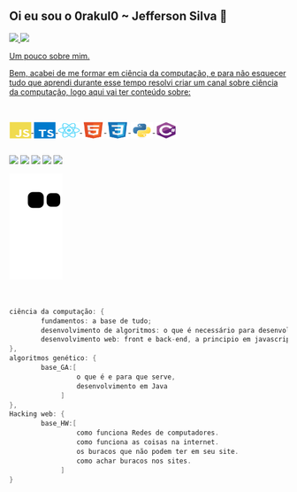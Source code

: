 ## Oi eu sou o 0rakul0 ~ Jefferson Silva 👋

 <div>
  <a href="https://github.com/0rakul0">
  <img height="180em" src="https://github-readme-stats.vercel.app/api?username=0rakul0&show_icons=true&theme=dracula&include_all_commits=true&count_private=true"/>
  <img height="180em" src="https://github-readme-stats.vercel.app/api/top-langs/?username=0rakul0&layout=compact&langs_count=7&theme=dracula"/>
</div>

Um pouco sobre mim.

Bem, acabei de me formar em ciência da computação, e para não esquecer tudo que aprendi durante esse tempo resolvi criar um canal sobre ciência da computação, logo aqui vai ter conteúdo sobre:

 ##
 
 <div style="display: inline_block"><br>
  <img align="center" alt="Rafa-Js" height="30" width="40" src="https://raw.githubusercontent.com/devicons/devicon/master/icons/javascript/javascript-plain.svg">
  <img align="center" alt="Rafa-Ts" height="30" width="40" src="https://raw.githubusercontent.com/devicons/devicon/master/icons/typescript/typescript-plain.svg">
  <img align="center" alt="Rafa-React" height="30" width="40" src="https://raw.githubusercontent.com/devicons/devicon/master/icons/react/react-original.svg">
  <img align="center" alt="Rafa-HTML" height="30" width="40" src="https://raw.githubusercontent.com/devicons/devicon/master/icons/html5/html5-original.svg">
  <img align="center" alt="Rafa-CSS" height="30" width="40" src="https://raw.githubusercontent.com/devicons/devicon/master/icons/css3/css3-original.svg">
  <img align="center" alt="Rafa-Python" height="30" width="40" src="https://raw.githubusercontent.com/devicons/devicon/master/icons/python/python-original.svg">
  <img align="center" alt="Rafa-Csharp" height="30" width="40" src="https://raw.githubusercontent.com/devicons/devicon/master/icons/csharp/csharp-original.svg">
</div>

 ##
<div> 
  <a href="https://www.youtube.com/channel/UC_-uuuZbY0AAt9CViNzvc-Q" target="_blank"><img src="https://img.shields.io/badge/YouTube-FF0000?style=for-the-badge&logo=youtube&logoColor=white" target="_blank"></a>
  <a href="https://instagram.com/0rakul0" target="_blank"><img src="https://img.shields.io/badge/-Instagram-%23E4405F?style=for-the-badge&logo=instagram&logoColor=white" target="_blank"></a>
 	<a href="https://www.twitch.tv/0rakul0" target="_blank"><img src="https://img.shields.io/badge/Twitch-9146FF?style=for-the-badge&logo=twitch&logoColor=white" target="_blank"></a> 
  <a href = "mailto:0rakul0render@gmail.com"><img src="https://img.shields.io/badge/-Gmail-%23333?style=for-the-badge&logo=gmail&logoColor=white" target="_blank"></a>
  <a href="https://www.linkedin.com/in/jeffersondosanjos/" target="_blank"><img src="https://img.shields.io/badge/-LinkedIn-%230077B5?style=for-the-badge&logo=linkedin&logoColor=white" target="_blank"></a> 
 
  ![Snake animation](https://github.com/0rakul0/0rakul0/blob/output/github-contribution-grid-snake.svg)
 
</div>
 
 ##
 
```c

ciência da computação: { 
        fundamentos: a base de tudo;
        desenvolvimento de algoritmos: o que é necessário para desenvolver a logica para qualquer linguagem de programação;
        desenvolvimento web: front e back-end, a principio em javascript;
},
algoritmos genético: {
        base_GA:[
                 o que é e para que serve,
                 desenvolvimento em Java
             ]
},
Hacking web: {
        base_HW:[
                 como funciona Redes de computadores.
                 como funciona as coisas na internet.
                 os buracos que não podem ter em seu site.
                 como achar buracos nos sites.
             ]
}
```
